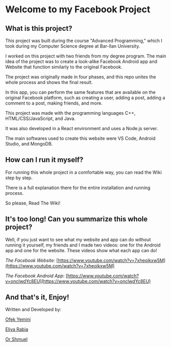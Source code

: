 # Welcome to my Facebook Project

## What is this project?

This project was built during the course "Advanced Programming," which I took during my Computer Science degree at Bar-Ilan University.

I worked on this project with two friends from my degree program. The main idea of the project was to create a look-alike Facebook Android app and Website that function similarly to the original Facebook.

The project was originally made in four phases, and this repo unites the whole process and shows the final result.

In this app, you can perform the same features that are available on the original Facebook platform, such as creating a user, adding a post, adding a comment to a post, making friends, and more.

This project was made with the programming languages C++, HTML/CSS/JavaScript, and Java.

It was also developed in a React environment and uses a Node.js server.

The main softwares used to create this website were VS Code, Android Studio, and MongoDB.

## How can I run it myself?

For running this whole project in a comfortable way, you can read the Wiki step by step.

There is a full explanation there for the entire installation and running process. 

So please, Read The Wiki!

## It's too long! Can you summarize this whole project?

Well, if you just want to see what my website and app can do without running it yourself, my friends and I made two videos: one for the Android app and one for the website. These videos show what each app can do!

*The Facebook Website*: [https://www.youtube.com/watch?v=7xheojkxw5M](https://www.youtube.com/watch?v=7xheojkxw5M)

*The Facebook Android App*: [https://www.youtube.com/watch?v=onclwdYc8EU](https://www.youtube.com/watch?v=onclwdYc8EU)

## And that's it, Enjoy! 
Written and Developed by:  

[Ofek Yemini](https://github.com/ofekyem) 

[Eliya Rabia](https://github.com/EliyaRabia) 

[Or Shmuel](https://github.com/orshmuel9)


